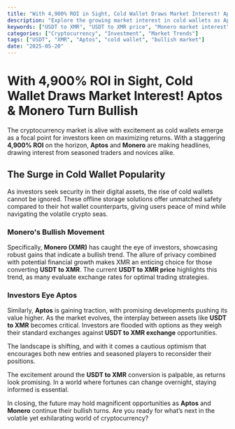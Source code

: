 ```yaml
---
title: "With 4,900% ROI in Sight, Cold Wallet Draws Market Interest! Aptos & Monero Turn Bullish"
description: "Explore the growing market interest in cold wallets as Aptos and Monero exhibit bullish movements, promising a potential ROI of 4,900%."
keywords: ["USDT to XMR", "USDT to XMR price", "Monero market interest", "Aptos bullish", "cryptocurrency investment", "cold wallet"]
categories: ["Cryptocurrency", "Investment", "Market Trends"]
tags: ["USDT", "XMR", "Aptos", "cold wallet", "bullish market"]
date: "2025-05-20"
---
```


# With 4,900% ROI in Sight, Cold Wallet Draws Market Interest! Aptos & Monero Turn Bullish

The cryptocurrency market is alive with excitement as cold wallets emerge as a focal point for investors keen on maximizing returns. With a staggering **4,900% ROI** on the horizon, **Aptos** and **Monero** are making headlines, drawing interest from seasoned traders and novices alike.

## The Surge in Cold Wallet Popularity

As investors seek security in their digital assets, the rise of cold wallets cannot be ignored. These offline storage solutions offer unmatched safety compared to their hot wallet counterparts, giving users peace of mind while navigating the volatile crypto seas.

### Monero's Bullish Movement

Specifically, **Monero (XMR)** has caught the eye of investors, showcasing robust gains that indicate a bullish trend. The allure of privacy combined with potential financial growth makes XMR an enticing choice for those converting **USDT to XMR**. The current **USDT to XMR price** highlights this trend, as many evaluate exchange rates for optimal trading strategies.

### Investors Eye Aptos

Similarly, **Aptos** is gaining traction, with promising developments pushing its value higher. As the market evolves, the interplay between assets like **USDT to XMR** becomes critical. Investors are flooded with options as they weigh their standard exchanges against **USDT to XMR exchange** opportunities.

The landscape is shifting, and with it comes a cautious optimism that encourages both new entries and seasoned players to reconsider their positions. 

The excitement around the **USDT to XMR** conversion is palpable, as returns look promising. In a world where fortunes can change overnight, staying informed is essential.

In closing, the future may hold magnificent opportunities as **Aptos** and **Monero** continue their bullish turns. Are you ready for what’s next in the volatile yet exhilarating world of cryptocurrency?